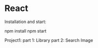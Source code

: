 # React

Installation and start:

npm install
npm start

Project1:
part 1: Library
part 2: Search Image

